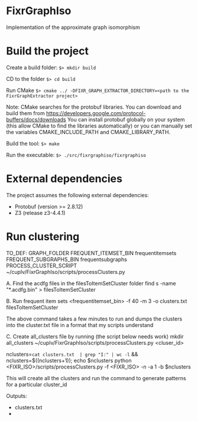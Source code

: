 # FixrGraphIso
Implementation of the approximate graph isomorphism


# Build the project
Create a build folder: `$> mkdir build`

CD to the folder `$> cd build`

Run CMake `$> cmake ../ -DFIXR_GRAPH_EXTRACTOR_DIRECTORY=<path to the FixrGraphExtractor project>`

Note: CMake searches for the protobuf libraries. You can download and build them from https://developers.google.com/protocol-buffers/docs/downloads
You can install protobuf globally on your system (this allow CMake to find the libraries automatically) or you can manually set the variables CMAKE_INCLUDE_PATH and CMAKE_LIBRARY_PATH.

Build the tool: `$> make`

Run the executable: `$> ./src/fixrgraphiso/fixrgraphiso `

# External dependencies
The project assumes the following external dependencies:
- Protobuf (version >= 2.8.12)
- Z3 (release z3-4.4.1)



# Run clustering

TO_DEF:
GRAPH_FOLDER
FREQUENT_ITEMSET_BIN  frequentitemsets 
FREQUENT_SUBGRAPHS_BIN frequentsubgraphs
PROCESS_CLUSTER_SCRIPT ~/cuplv/FixrGraphIso/scripts/processClusters.py

A. Find the acdfg files in the filesToItemSetCluster folder
find <graph folder>s -name "*.acdfg.bin" > filesToItemSetCluster

B. Run frequent item sets
<frequentitemset_bin> -f 40 -m 3 -o clusters.txt filesToItemSetCluster

The above command takes a few minutes to run and dumps the clusters into the cluster.txt file in a format that my scripts understand

C. Create all_clusters file by running (the script below needs work)
mkdir all_clusters
~/cuplv/FixrGraphIso/scripts/processClusters.py <name of the output from previous command> <output directory> <cluser_id>

nclusters=`cat clusters.txt  | grep "I:" | wc -l` && nclusters=$((nclusters+1)); echo $nclusters
python <FIXR_ISO>/scripts/processClusters.py -f <FIXR_ISO> -n -a 1 -b $nclusters

This will create all the clusters and run the command to generate patterns for a particular cluster_id

Outputs:
- clusters.txt
- 
